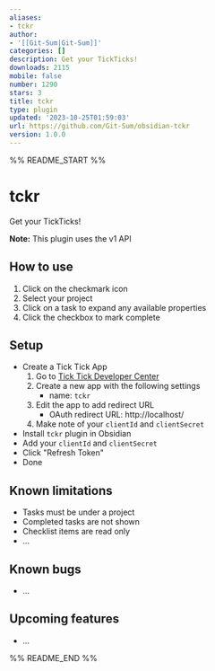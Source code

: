 ```yaml
---
aliases:
- tckr
author:
- '[[Git-Sum|Git-Sum]]'
categories: []
description: Get your TickTicks!
downloads: 2115
mobile: false
number: 1290
stars: 3
title: tckr
type: plugin
updated: '2023-10-25T01:59:03'
url: https://github.com/Git-Sum/obsidian-tckr
version: 1.0.0
---
```


%% README_START %%

# tckr

Get your TickTicks!

**Note:** This plugin uses the v1 API

## How to use
1. Click on the checkmark icon
2. Select your project
3. Click on a task to expand any available properties
4. Click the checkbox to mark complete

## Setup

- Create a Tick Tick App
	1. Go to [Tick Tick Developer Center](https://developer.ticktick.com/manage)
	2. Create a new app with the following settings
		- name: `tckr`
	3. Edit the app to add redirect URL
		- OAuth redirect URL: http://localhost/
	4. Make note of your `clientId` and `clientSecret`
- Install `tckr` plugin in Obsidian
- Add your `clientId` and `clientSecret`
- Click "Refresh Token"
- Done

## Known limitations
- Tasks must be under a project
- Completed tasks are not shown
- Checklist items are read only
- ...

## Known bugs
- ...

## Upcoming features
- ...


%% README_END %%
